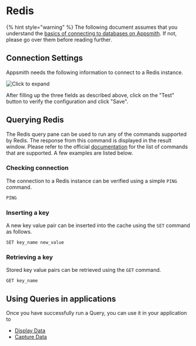 # Redis

{% hint style="warning" %}
The following document assumes that you understand the [basics of connecting to databases on Appsmith](../core-concepts/connecting-to-data-sources/connecting-to-databases.md). If not, please go over them before reading further.


## Connection Settings

Appsmith needs the following information to connect to a Redis instance.

![Click to expand](../.gitbook/assets/redis-datasource-form.png)

After filling up the three fields as described above, click on the "Test" button to verify the configuration and click "Save".

## Querying Redis

The Redis query pane can be used to run any of the commands supported by Redis. The response from this command is displayed in the result window. Please refer to the official [documentation](https://redis.io/commands) for the list of commands that are supported. A few examples are listed below.

### Checking connection

The connection to a Redis instance can be verified using a simple `PING` command.

```text
PING
```

### Inserting a key

A new key value pair can be inserted into the cache using the `SET` command as follows.

```text
SET key_name new_value
```

### Retrieving a key

Stored key value pairs can be retrieved using the `GET` command.

```text
GET key_name
```

## Using Queries in applications

Once you have successfully run a Query, you can use it in your application to

* [Display Data](../core-concepts/displaying-data-read/)
* [Capture Data](../core-concepts/capturing-data-write/)


